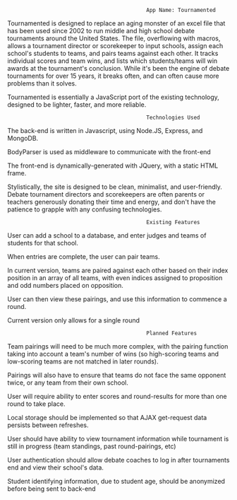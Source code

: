                                                 App Name: Tournamented


Tournamented is designed to replace an aging monster of an excel file that has been used since 2002 to run middle and high school debate tournaments around the United States. The file, overflowing with macros, allows a tournament director or scorekeeper to input schools, assign each school's students to teams, and pairs teams against each other. It tracks individual scores and team wins, and lists which students/teams will win awards at the tournament's conclusion. While it's been the engine of debate tournaments for over 15 years, it breaks often, and can often cause more problems than it solves.

Tournamented is essentially a JavaScript port of the existing technology, designed to be lighter, faster, and more reliable.

                                                Technologies Used

The back-end is written in Javascript, using Node.JS, Express, and MongoDB.

BodyParser is used as middleware to communicate with the front-end

The front-end is dynamically-generated with JQuery, with a static HTML frame.

Stylistically, the site is designed to be clean, minimalist, and user-friendly. Debate tournament directors and scorekeepers are often parents or teachers generously donating their time and energy, and don't have the patience to grapple with any confusing technologies.

                                                Existing Features

User can add a school to a database, and enter judges and teams of students for that school.

When entries are complete, the user can pair teams.

In current version, teams are paired against each other based on their index position in an array of all teams, with even indices assigned to proposition and odd numbers placed on opposition.

User can then view these pairings, and use this information to commence a round.

Current version only allows for a single round

                                                Planned Features

Team pairings will need to be much more complex, with the pairing function taking into account a team's number of wins (so high-scoring teams and low-scoring teams are not matched in later rounds).

Pairings will also have to ensure that teams do not face the same opponent twice, or any team from their own school.

User will require ability to enter scores and round-results for more than one round to take place.

Local storage should be implemented so that AJAX get-request data persists between refreshes.

User should have ability to view tournament information while tournament is still in progress (team standings, past round-pairings, etc)

User authentication should allow debate coaches to log in after tournaments end and view their school's data.

Student identifying information, due to student age, should be anonymized before being sent to back-end

